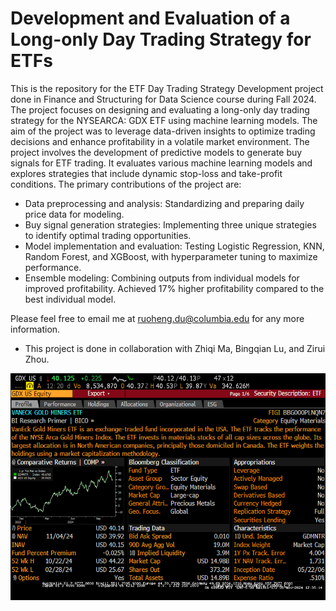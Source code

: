 # Development and Evaluation of a Long-only Day Trading Strategy for ETFs
This is the repository for the ETF Day Trading Strategy Development project done in Finance and Structuring for Data Science course during Fall 2024. The project focuses on designing and evaluating a long-only day trading strategy for the NYSEARCA: GDX ETF using machine learning models. The aim of the project was to leverage data-driven insights to optimize trading decisions and enhance profitability in a volatile market environment. The project involves the development of predictive models to generate buy signals for ETF trading. It evaluates various machine learning models and explores strategies that include dynamic stop-loss and take-profit conditions. The primary contributions of the project are:

- Data preprocessing and analysis: Standardizing and preparing daily price data for modeling.
- Buy signal generation strategies: Implementing three unique strategies to identify optimal trading opportunities.
- Model implementation and evaluation: Testing Logistic Regression, KNN, Random Forest, and XGBoost, with hyperparameter tuning to maximize performance.
- Ensemble modeling: Combining outputs from individual models for improved profitability. Achieved 17% higher profitability compared to the best individual model.

Please feel free to email me at ruoheng.du@columbia.edu for any more information.

* This project is done in collaboration with Zhiqi Ma, Bingqian Lu, and Zirui Zhou.

<img width="800" alt="gdx" src="https://github.com/ruoheng-du/ETFs-trading-strategy/raw/main/assets/gdx.png">